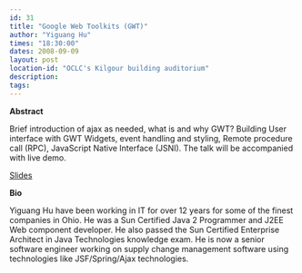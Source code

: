 ```yaml
---
id: 31
title: "Google Web Toolkits (GWT)"
author: "Yiguang Hu"
times: "18:30:00"
dates: 2008-09-09
layout: post
location-id: "OCLC's Kilgour building auditorium"  
description: 
tags: 
---
```

 **Abstract**

Brief introduction of ajax as needed, what is and why GWT? Building User interface with GWT Widgets, event handling and styling, Remote procedure call (RPC), JavaScript Native Interface (JSNI). The talk will be accompanied with live demo.

[Slides](downloads/GWT_yiguang.pdf)

**Bio**

Yiguang Hu have been working in IT for over 12 years for some of the finest companies in Ohio. He was a Sun Certified Java 2 Programmer and J2EE Web component developer. He also passed the Sun Certified Enterprise Architect in Java Technologies knowledge exam. He is now a senior software engineer working on supply change management software using technologies like JSF/Spring/Ajax technologies.

